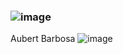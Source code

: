 ### ![image](https://user-images.githubusercontent.com/53127242/125004306-9f8f8580-e02f-11eb-8f63-b0b252661839.png)
 Aubert Barbosa
![image](https://user-images.githubusercontent.com/53127242/125004307-a0c0b280-e02f-11eb-9ade-415325a52ede.png)

<!--
**Aubert-co/Aubert-co** is a ✨ _special_ ✨ repository because its `README.md` (this file) appears on your GitHub profile.

Here are some ideas to get you started:
 My name is Aubert and...
- 💬 Ask me about ...
- 📫 How to reach me: ...
- 😄 Pronouns: ...
- ⚡ Fun fact: ...
-->
